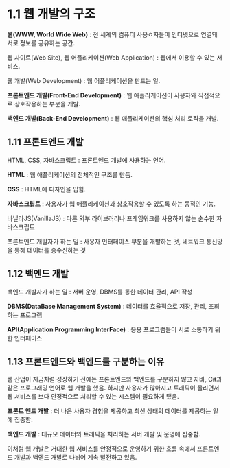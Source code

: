 # 1.1 웹 개발의 구조

**웹(WWW, World Wide Web)** : 전 세계의 컴퓨터 사용ㅇ자들이 인터넷으로 연결돼 서로 정보를 공유하는 공간.

웹 사이트(Web Site), 웹 어플리케이션(Web Application) : 웹에서 이용할 수 있는 서비스.

웹 개발(Web Development) : 웹 어플리케이션을 만드는 일.

**프론트엔드 개발(Front-End Development)** : 웹 애플리케이션이 사용자와 직접적으로 상호작용하는 부분을 개발.

**백엔드 개발(Back-End Development)** : 웹 애플리케이션의 핵심 처리 로직을 개발.



## 1.11 프론트엔드 개발

HTML, CSS, 자바스크립트 : 프론트엔드 개발에 사용하는 언어.

**HTML** : 웹 애플리케이션의 전체적인 구조를 만듬.

**CSS** : HTML에 디자인을 입힘.

**자바스크립트** : 사용자가 웹 애플리케이션과 상호작용할 수 있도록 하는 동적인 기능.

바닐라JS(VanillaJS) : 다른 외부 라이브러리나 프레임워크를 사용하지 않는 순수한 자바스크립트

프론트엔드 개발자가 하는 일 : 사용자 인터페이스 부분을 개발하는 것, 네트워크 통신망을 통해 데이터를 송수신하는 것



## 1.12 백엔드 개발

백엔드 개발자가 하는 일 : 서버 운영, DBMS를 통한 데이터 관리, API 작성

**DBMS(DataBase Management System)** : 데이터를 효율적으로 저장, 관리, 조회하는 프로그램

**API(Application Programming InterFace)** : 응용 프로그램들이 서로 소통하기 위한 인터페이스



## 1.13 프론트엔드와 백엔드를 구분하는 이유

웹 산업이 지금처럼 성장하기 전에는 프론트엔드와 백엔드를 구분하지 않고 자바, C#과 같은 프로그래밍 언어로 웹 개발을 했음. 하지만 사용자가 많아지고 트래픽이 몰리면서 웹 서비스를 보다 안정적으로 처리할 수 있는 시스템이 필요하게 됐음.

**프론트 엔드 개발** : 더 나은 사용자 경험을 제공하고 최신 상태의 데이터를 제공하는 일에 집중함.

**백엔드 개발** : 대규모 데이터와 트래픽을 처리하는 서버 개발 및 운영에 집중함.

이처럼 웹 개발은 거대한 웹 서비스를 안정적으로 운영하기 위한 흐름 속에서 프론트엔드 개발과 백엔드 개발로 나뉘어 계속 발전하고 있음.
